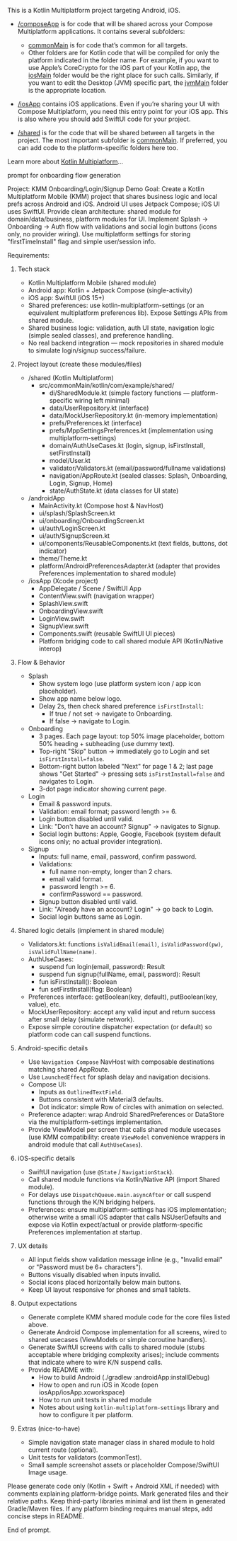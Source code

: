This is a Kotlin Multiplatform project targeting Android, iOS.

* [/composeApp](./composeApp/src) is for code that will be shared across your Compose Multiplatform applications.
  It contains several subfolders:
  - [commonMain](./composeApp/src/commonMain/kotlin) is for code that’s common for all targets.
  - Other folders are for Kotlin code that will be compiled for only the platform indicated in the folder name.
    For example, if you want to use Apple’s CoreCrypto for the iOS part of your Kotlin app,
    the [iosMain](./composeApp/src/iosMain/kotlin) folder would be the right place for such calls.
    Similarly, if you want to edit the Desktop (JVM) specific part, the [jvmMain](./composeApp/src/jvmMain/kotlin)
    folder is the appropriate location.

* [/iosApp](./iosApp/iosApp) contains iOS applications. Even if you’re sharing your UI with Compose Multiplatform,
  you need this entry point for your iOS app. This is also where you should add SwiftUI code for your project.

* [/shared](./shared/src) is for the code that will be shared between all targets in the project.
  The most important subfolder is [commonMain](./shared/src/commonMain/kotlin). If preferred, you can add code to the platform-specific folders here too.


Learn more about [Kotlin Multiplatform](https://www.jetbrains.com/help/kotlin-multiplatform-dev/get-started.html)…

prompt for onboarding flow generation

Project: KMM Onboarding/Login/Signup Demo
Goal: Create a Kotlin Multiplatform Mobile (KMM) project that shares business logic and local prefs across Android and iOS. Android UI uses Jetpack Compose; iOS UI uses SwiftUI. Provide clean architecture: shared module for domain/data/business, platform modules for UI. Implement Splash -> Onboarding -> Auth flow with validations and social login buttons (icons only, no provider wiring). Use multiplatform settings for storing "firstTimeInstall" flag and simple user/session info.

Requirements:
1. Tech stack
   - Kotlin Multiplatform Mobile (shared module)
   - Android app: Kotlin + Jetpack Compose (single-activity)
   - iOS app: SwiftUI (iOS 15+)
   - Shared preferences: use kotlin-multiplatform-settings (or an equivalent multiplatform preferences lib). Expose Settings APIs from shared module.
   - Shared business logic: validation, auth UI state, navigation logic (simple sealed classes), and preference handling.
   - No real backend integration — mock repositories in shared module to simulate login/signup success/failure.

2. Project layout (create these modules/files)
   - /shared (Kotlin Multiplatform)
     - src/commonMain/kotlin/com/example/shared/
       - di/SharedModule.kt  (simple factory functions — platform-specific wiring left minimal)
       - data/UserRepository.kt (interface)
       - data/MockUserRepository.kt (in-memory implementation)
       - prefs/Preferences.kt (interface)
       - prefs/MppSettingsPreferences.kt (implementation using multiplatform-settings)
       - domain/AuthUseCases.kt (login, signup, isFirstInstall, setFirstInstall)
       - model/User.kt
       - validator/Validators.kt (email/password/fullname validations)
       - navigation/AppRoute.kt (sealed classes: Splash, Onboarding, Login, Signup, Home)
       - state/AuthState.kt (data classes for UI state)
   - /androidApp
     - MainActivity.kt (Compose host & NavHost)
     - ui/splash/SplashScreen.kt
     - ui/onboarding/OnboardingScreen.kt
     - ui/auth/LoginScreen.kt
     - ui/auth/SignupScreen.kt
     - ui/components/ReusableComponents.kt (text fields, buttons, dot indicator)
     - theme/Theme.kt
     - platform/AndroidPreferencesAdapter.kt (adapter that provides Preferences implementation to shared module)
   - /iosApp (Xcode project)
     - AppDelegate / Scene / SwiftUI App
     - ContentView.swift (navigation wrapper)
     - SplashView.swift
     - OnboardingView.swift
     - LoginView.swift
     - SignupView.swift
     - Components.swift (reusable SwiftUI UI pieces)
     - Platform bridging code to call shared module API (Kotlin/Native interop)

3. Flow & Behavior
   - Splash
     - Show system logo (use platform system icon / app icon placeholder).
     - Show app name below logo.
     - Delay 2s, then check shared preference `isFirstInstall`:
       - If true / not set → navigate to Onboarding.
       - If false → navigate to Login.
   - Onboarding
     - 3 pages. Each page layout: top 50% image placeholder, bottom 50% heading + subheading (use dummy text).
     - Top-right "Skip" button → immediately go to Login and set `isFirstInstall=false`.
     - Bottom-right button labeled "Next" for page 1 & 2; last page shows "Get Started" → pressing sets `isFirstInstall=false` and navigates to Login.
     - 3-dot page indicator showing current page.
   - Login
     - Email & password inputs.
     - Validation: email format; password length >= 6.
     - Login button disabled until valid.
     - Link: "Don't have an account? Signup" → navigates to Signup.
     - Social login buttons: Apple, Google, Facebook (system default icons only; no actual provider integration).
   - Signup
     - Inputs: full name, email, password, confirm password.
     - Validations:
       - full name non-empty, longer than 2 chars.
       - email valid format.
       - password length >= 6.
       - confirmPassword == password.
     - Signup button disabled until valid.
     - Link: "Already have an account? Login" → go back to Login.
     - Social login buttons same as Login.

4. Shared logic details (implement in shared module)
   - Validators.kt: functions `isValidEmail(email)`, `isValidPassword(pw)`, `isValidFullName(name)`.
   - AuthUseCases:
     - suspend fun login(email, password): Result<User>
     - suspend fun signup(fullName, email, password): Result<User>
     - fun isFirstInstall(): Boolean
     - fun setFirstInstall(flag: Boolean)
   - Preferences interface: getBoolean(key, default), putBoolean(key, value), etc.
   - MockUserRepository: accept any valid input and return success after small delay (simulate network).
   - Expose simple coroutine dispatcher expectation (or default) so platform code can call suspend functions.

5. Android-specific details
   - Use `Navigation Compose` NavHost with composable destinations matching shared AppRoute.
   - Use `LaunchedEffect` for splash delay and navigation decisions.
   - Compose UI:
     - Inputs as `OutlinedTextField`.
     - Buttons consistent with Material3 defaults.
     - Dot indicator: simple Row of circles with animation on selected.
   - Preference adapter: wrap Android SharedPreferences or DataStore via the multiplatform-settings implementation.
   - Provide ViewModel per screen that calls shared module usecases (use KMM compatibility: create `ViewModel` convenience wrappers in android module that call `AuthUseCases`).

6. iOS-specific details
   - SwiftUI navigation (use `@State` / `NavigationStack`).
   - Call shared module functions via Kotlin/Native API (import Shared module).
   - For delays use `DispatchQueue.main.asyncAfter` or call suspend functions through the K/N bridging helpers.
   - Preferences: ensure multiplatform-settings has iOS implementation; otherwise write a small iOS adapter that calls NSUserDefaults and expose via Kotlin expect/actual or provide platform-specific Preferences implementation at startup.

7. UX details
   - All input fields show validation message inline (e.g., "Invalid email" or "Password must be 6+ characters").
   - Buttons visually disabled when inputs invalid.
   - Social icons placed horizontally below main buttons.
   - Keep UI layout responsive for phones and small tablets.

8. Output expectations
   - Generate complete KMM shared module code for the core files listed above.
   - Generate Android Compose implementation for all screens, wired to shared usecases (ViewModels or simple coroutine handlers).
   - Generate SwiftUI screens with calls to shared module (stubs acceptable where bridging complexity arises); include comments that indicate where to wire K/N suspend calls.
   - Provide README with:
     - How to build Android (./gradlew :androidApp:installDebug)
     - How to open and run iOS in Xcode (open iosApp/iosApp.xcworkspace)
     - How to run unit tests in shared module
     - Notes about using `kotlin-multiplatform-settings` library and how to configure it per platform.

9. Extras (nice-to-have)
   - Simple navigation state manager class in shared module to hold current route (optional).
   - Unit tests for validators (commonTest).
   - Small sample screenshot assets or placeholder Compose/SwiftUI Image usage.

Please generate code only (Kotlin + Swift + Android XML if needed) with comments explaining platform-bridge points. Mark generated files and their relative paths. Keep third-party libraries minimal and list them in generated Gradle/Maven files. If any platform binding requires manual steps, add concise steps in README.

End of prompt.
